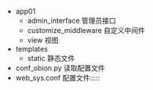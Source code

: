 - app01
  - admin_interface 管理员接口
  - customize_middleware 自定义中间件
  - view 视图
- templates
  - static 静态文件
- conf_obion.py 读取配置文件
- web_sys.conf 配置文件:::::



